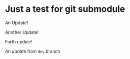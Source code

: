 # Just a test for git submodule

An Update!

Another Update!

Forth update!

An update from `dev` branch